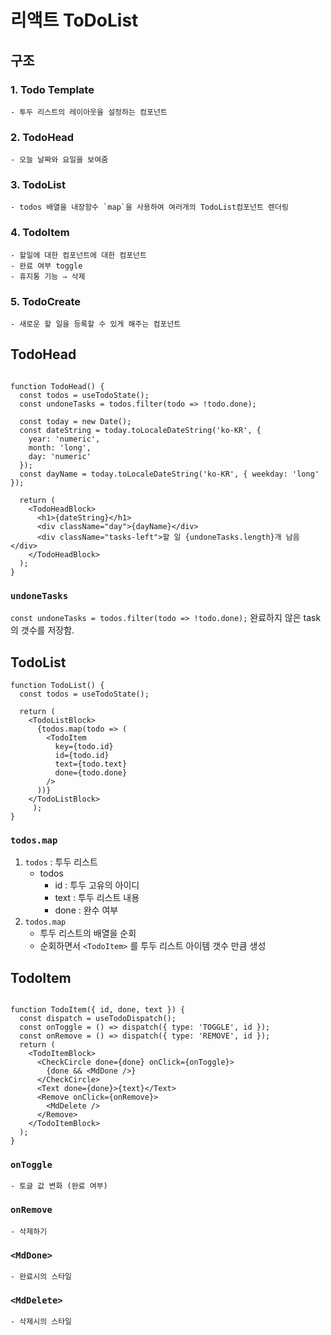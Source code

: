 # 리액트 ToDoList

## 구조
### 1. Todo Template 
	- 투두 리스트의 레이아웃을 설정하는 컴포넌트 
### 2. TodoHead
	- 오늘 날짜와 요일을 보여줌
### 3. TodoList
	- todos 배열을 내장함수 `map`을 사용하여 여러개의 TodoList컴포넌트 렌더링
### 4. TodoItem
	- 할일에 대한 컴포넌트에 대한 컴포넌트 
	- 완료 여부 toggle
	- 휴지통 기능 ⇒ 삭제 
### 5. TodoCreate
	- 새로운 할 일을 등록할 수 있게 해주는 컴포넌트 

## TodoHead
```JSX

function TodoHead() {
  const todos = useTodoState();
  const undoneTasks = todos.filter(todo => !todo.done);

  const today = new Date();
  const dateString = today.toLocaleDateString('ko-KR', {
    year: 'numeric',
    month: 'long',
    day: 'numeric'
  });
  const dayName = today.toLocaleDateString('ko-KR', { weekday: 'long' });

  return (
    <TodoHeadBlock>
      <h1>{dateString}</h1>
      <div className="day">{dayName}</div>
      <div className="tasks-left">할 일 {undoneTasks.length}개 남음</div>
    </TodoHeadBlock>
  );
}

```


### `undoneTasks`
`const undoneTasks = todos.filter(todo => !todo.done);`
완료하지 않은 task의 갯수를 저장함. 

## TodoList
```JSX
function TodoList() {
  const todos = useTodoState();

  return (
    <TodoListBlock>
      {todos.map(todo => (
        <TodoItem
          key={todo.id}
          id={todo.id}
          text={todo.text}
          done={todo.done}
        />
      ))}
    </TodoListBlock>
	 );
}
```

### `todos.map`
1. `todos` : 투두 리스트 
	- todos
		- id : 투두 고유의 아이디 
		- text : 투두 리스트 내용
		- done : 완수 여부
2. `todos.map`
	- 투두 리스트의 배열을 순회
	- 순회하면서 `<TodoItem>` 를 투두 리스트 아이템 갯수 만큼 생성


## TodoItem
```JSX

function TodoItem({ id, done, text }) {
  const dispatch = useTodoDispatch();
  const onToggle = () => dispatch({ type: 'TOGGLE', id });
  const onRemove = () => dispatch({ type: 'REMOVE', id });
  return (
    <TodoItemBlock>
      <CheckCircle done={done} onClick={onToggle}>
        {done && <MdDone />}
      </CheckCircle>
      <Text done={done}>{text}</Text>
      <Remove onClick={onRemove}>
        <MdDelete />
      </Remove>
    </TodoItemBlock>
  );
}

```

### `onToggle`
	- 토글 값 변화 (완료 여부)
### `onRemove`
	- 삭제하기 
### `<MdDone>`
	- 완료시의 스타일 
### `<MdDelete>`
	- 삭제시의 스타일 